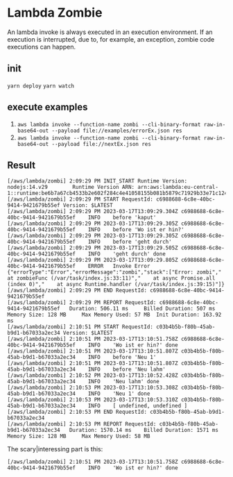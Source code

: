# Lambda Zombie

An lambda invoke is always executed in an execution environment. If an execution is interrupted, due to, for example, an exception, zombie code executions can happen.  

## init

`yarn deploy`
`yarn watch`

## execute examples

1. `aws lambda invoke --function-name zombi --cli-binary-format raw-in-base64-out --payload file://examples/errorEx.json res`
2. `aws lambda invoke --function-name zombi --cli-binary-format raw-in-base64-out --payload file://nextEx.json res` 

## Result

```
[/aws/lambda/zombi] 2:09:29 PM INIT_START Runtime Version: nodejs:14.v29        Runtime Version ARN: arn:aws:lambda:eu-central-1::runtime:be6b7a67cb4533b2e602f284c4e41058155b081b5879c71929b33e71c124b81d
[/aws/lambda/zombi] 2:09:29 PM START RequestId: c6988688-6c8e-40bc-9414-9421679b55ef Version: $LATEST
[/aws/lambda/zombi] 2:09:29 PM 2023-03-17T13:09:29.304Z c6988688-6c8e-40bc-9414-9421679b55ef    INFO    before 'kaput'
[/aws/lambda/zombi] 2:09:29 PM 2023-03-17T13:09:29.305Z c6988688-6c8e-40bc-9414-9421679b55ef    INFO    before 'Wo ist er hin?'
[/aws/lambda/zombi] 2:09:29 PM 2023-03-17T13:09:29.305Z c6988688-6c8e-40bc-9414-9421679b55ef    INFO    before 'geht durch'
[/aws/lambda/zombi] 2:09:29 PM 2023-03-17T13:09:29.505Z c6988688-6c8e-40bc-9414-9421679b55ef    INFO    'geht durch' done
[/aws/lambda/zombi] 2:09:29 PM 2023-03-17T13:09:29.805Z c6988688-6c8e-40bc-9414-9421679b55ef    ERROR   Invoke Error    {"errorType":"Error","errorMessage":"zombi","stack":["Error: zombi","    at zombieFunc (/var/task/index.js:33:11)","    at async Promise.all (index 0)","    at async Runtime.handler (/var/task/index.js:39:15)"]}
[/aws/lambda/zombi] 2:09:29 PM END RequestId: c6988688-6c8e-40bc-9414-9421679b55ef
[/aws/lambda/zombi] 2:09:29 PM REPORT RequestId: c6988688-6c8e-40bc-9414-9421679b55ef   Duration: 506.11 ms     Billed Duration: 507 ms Memory Size: 128 MB     Max Memory Used: 57 MB  Init Duration: 163.92 ms
[/aws/lambda/zombi] 2:10:51 PM START RequestId: c03b4b5b-f80b-45ab-b9d1-b67033a2ec34 Version: $LATEST
[/aws/lambda/zombi] 2:10:51 PM 2023-03-17T13:10:51.758Z c6988688-6c8e-40bc-9414-9421679b55ef    INFO    'Wo ist er hin?' done
[/aws/lambda/zombi] 2:10:51 PM 2023-03-17T13:10:51.807Z c03b4b5b-f80b-45ab-b9d1-b67033a2ec34    INFO    before 'Neu 1'
[/aws/lambda/zombi] 2:10:51 PM 2023-03-17T13:10:51.807Z c03b4b5b-f80b-45ab-b9d1-b67033a2ec34    INFO    before 'Neu lahm'
[/aws/lambda/zombi] 2:10:52 PM 2023-03-17T13:10:52.428Z c03b4b5b-f80b-45ab-b9d1-b67033a2ec34    INFO    'Neu lahm' done
[/aws/lambda/zombi] 2:10:53 PM 2023-03-17T13:10:53.308Z c03b4b5b-f80b-45ab-b9d1-b67033a2ec34    INFO    'Neu 1' done
[/aws/lambda/zombi] 2:10:53 PM 2023-03-17T13:10:53.310Z c03b4b5b-f80b-45ab-b9d1-b67033a2ec34    INFO    [ undefined, undefined ]
[/aws/lambda/zombi] 2:10:53 PM END RequestId: c03b4b5b-f80b-45ab-b9d1-b67033a2ec34
[/aws/lambda/zombi] 2:10:53 PM REPORT RequestId: c03b4b5b-f80b-45ab-b9d1-b67033a2ec34   Duration: 1570.14 ms    Billed Duration: 1571 ms        Memory Size: 128 MB     Max Memory Used: 58 MB
```

The scary|interessing part is this: 

``` 
[/aws/lambda/zombi] 2:10:51 PM 2023-03-17T13:10:51.758Z c6988688-6c8e-40bc-9414-9421679b55ef    INFO    'Wo ist er hin?' done
```
